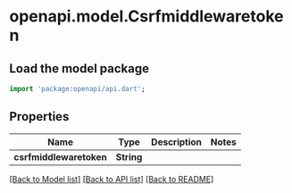 # openapi.model.Csrfmiddlewaretoken

## Load the model package
```dart
import 'package:openapi/api.dart';
```

## Properties
Name | Type | Description | Notes
------------ | ------------- | ------------- | -------------
**csrfmiddlewaretoken** | **String** |  | 

[[Back to Model list]](../README.md#documentation-for-models) [[Back to API list]](../README.md#documentation-for-api-endpoints) [[Back to README]](../README.md)


